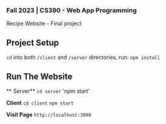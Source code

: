 ### Fall 2023 | CS390 - Web App Programming
Recipe Website - Final project

## Project Setup
`cd` into both `/client` and `/server` directories, run:
`npm install`

## Run The Website
** Server**
`cd server`
'npm start'

**Client**
`cd client`
`npm start`

**Visit Page**
`http://localhost:3000`